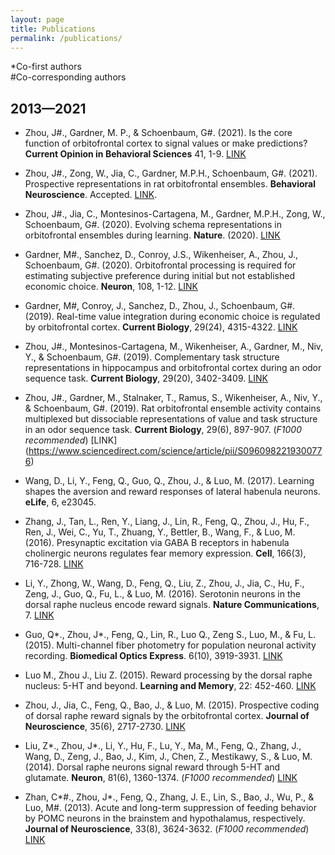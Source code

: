 ```yaml
---
layout: page
title: Publications
permalink: /publications/
---
```

\*Co-first authors<br>#Co-corresponding authors

## 2013—2021

-	Zhou, J#., Gardner, M. P., & Schoenbaum, G#. (2021). Is the core function of orbitofrontal cortex to signal values or make predictions? **Current Opinion in Behavioral Sciences** 41, 1-9. [LINK](https://psyarxiv.com/nzjm9/)

-	Zhou, J#., Zong, W., Jia, C., Gardner, M.P.H., Schoenbaum, G#. (2021). Prospective representations in rat orbitofrontal ensembles. **Behavioral Neuroscience**. Accepted. [LINK](https://doi.org/10.1101/2020.08.27.268391).

-	Zhou, J#., Jia, C., Montesinos-Cartagena, M., Gardner, M.P.H., Zong, W., Schoenbaum, G#. (2020). Evolving schema representations in orbitofrontal ensembles during learning. **Nature**. (2020). [LINK](https://doi.org/10.1038/s41586-020-03061-2)

-	Gardner, M#., Sanchez, D., Conroy, J.S., Wikenheiser, A., Zhou, J., Schoenbaum, G#. (2020). Orbitofrontal processing is required for estimating subjective preference during initial but not established economic choice. **Neuron**, 108, 1-12. [LINK](https://www.sciencedirect.com/science/article/abs/pii/S0896627320306413)

-	Gardner, M#, Conroy, J., Sanchez, D., Zhou, J., Schoenbaum, G#. (2019). Real-time value integration during economic choice is regulated by orbitofrontal cortex. **Current Biology**, 29(24), 4315-4322. [LINK](https://www.sciencedirect.com/science/article/pii/S0960982219314307)

-	Zhou, J#., Montesinos-Cartagena, M., Wikenheiser, A., Gardner, M., Niv, Y., & Schoenbaum, G#. (2019). Complementary task structure representations in hippocampus and orbitofrontal cortex during an odor sequence task. **Current Biology**, 29(20), 3402-3409. [LINK](https://www.sciencedirect.com/science/article/pii/S0960982219310905)

-	Zhou, J#., Gardner, M., Stalnaker, T., Ramus, S., Wikenheiser, A., Niv, Y., & Schoenbaum, G#. (2019). Rat orbitofrontal ensemble activity contains multiplexed but dissociable representations of value and task structure in an odor sequence task. **Current Biology**, 29(6), 897-907. (*F1000 recommended*) [LINK] (https://www.sciencedirect.com/science/article/pii/S0960982219300776)

-	Wang, D., Li, Y., Feng, Q., Guo, Q., Zhou, J., & Luo, M. (2017). Learning shapes the aversion and reward responses of lateral habenula neurons. **eLife**, 6, e23045.

-	Zhang, J., Tan, L., Ren, Y., Liang, J., Lin, R., Feng, Q., Zhou, J., Hu, F., Ren, J., Wei, C., Yu, T., Zhuang, Y., Bettler, B., Wang, F., & Luo, M. (2016). Presynaptic excitation via GABA B receptors in habenula cholinergic neurons regulates fear memory expression. **Cell**, 166(3), 716-728. [LINK](https://www.sciencedirect.com/science/article/pii/S0092867416307942)

-	Li, Y., Zhong, W., Wang, D., Feng, Q., Liu, Z., Zhou, J., Jia, C., Hu, F., Zeng, J., Guo, Q., Fu, L., & Luo, M. (2016). Serotonin neurons in the dorsal raphe nucleus encode reward signals. **Nature Communications**, 7. [LINK](https://www.nature.com/articles/ncomms10503)

-	Guo, Q\*., Zhou, J\*., Feng, Q., Lin, R., Luo Q., Zeng S., Luo, M., & Fu, L. (2015). Multi-channel fiber photometry for population neuronal activity recording. **Biomedical Optics Express**. 6(10), 3919-3931. [LINK](https://www.osapublishing.org/boe/fulltext.cfm?uri=boe-6-10-3919&id=326666)

-	Luo M., Zhou J., Liu Z. (2015). Reward processing by the dorsal raphe nucleus: 5-HT and beyond. **Learning and Memory**, 22: 452-460. [LINK](http://learnmem.cshlp.org/content/22/9/452)

-	Zhou, J., Jia, C., Feng, Q., Bao, J., & Luo, M. (2015). Prospective coding of dorsal raphe reward signals by the orbitofrontal cortex. **Journal of Neuroscience**, 35(6), 2717-2730. [LINK](https://www.jneurosci.org/content/35/6/2717)

-	Liu, Z\*., Zhou, J\*., Li, Y., Hu, F., Lu, Y., Ma, M., Feng, Q., Zhang, J., Wang, D., Zeng, J., Bao, J., Kim, J., Chen, Z., Mestikawy, S., & Luo, M. (2014). Dorsal raphe neurons signal reward through 5-HT and glutamate. **Neuron**, 81(6), 1360-1374. (*F1000 recommended*) [LINK](https://www.cell.com/neuron/fulltext/S0896-6273(14)00108-1?_returnURL=https%3A%2F%2Flinkinghub.elsevier.com%2Fretrieve%2Fpii%2FS0896627314001081%3Fshowall%3Dtrue)

-	Zhan, C\*#., Zhou, J\*., Feng, Q., Zhang, J. E., Lin, S., Bao, J., Wu, P., & Luo, M#. (2013). Acute and long-term suppression of feeding behavior by POMC neurons in the brainstem and hypothalamus, respectively. **Journal of Neuroscience**, 33(8), 3624-3632. (*F1000 recommended*) [LINK](https://www.jneurosci.org/content/33/8/3624)
